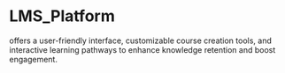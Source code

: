 # LMS_Platform
offers a user-friendly interface, customizable course creation tools, and interactive learning pathways to enhance knowledge retention and boost engagement.
